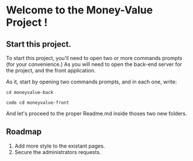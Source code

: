 # Welcome to the Money-Value Project !

## Start this project.
To start this project, you'll need to open two or more commands prompts (for your convenience.) As you will need to open the back-end server for the project, and the front application.

As it, start by opening two commands prompts, and in each one, write:

```cd moneyvalue-back```

```code cd moneyvalue-front```

And let's proceed to the proper Readme.md inside thoses two new folders.

## Roadmap
1. Add more style to the existant pages.
2. Secure the administrators requests.
